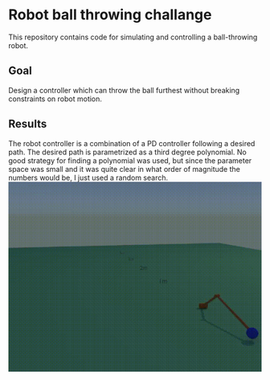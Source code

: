 # Robot ball throwing challange

This repository contains code for simulating and controlling a ball-throwing robot.

## Goal
Design a controller which can throw the ball furthest without breaking constraints on robot motion.

## Results
The robot controller is a combination of a PD controller following a desired path. The desired path is parametrized as a third degree polynomial. No good strategy for finding a polynomial was used, but since the parameter space was small and it was quite clear in what order of magnitude the numbers would be, I just used a random search. 
![sick animation](animation.gif)


